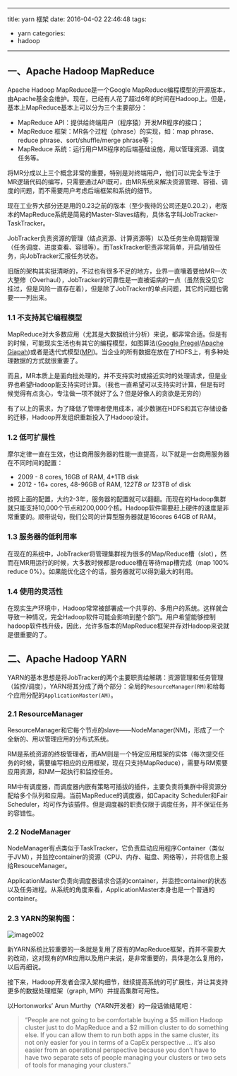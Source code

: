 
---
title: yarn 框架
date: 2016-04-02 22:46:48
tags: 
  - yarn
categories:
  - hadoop
---

## 一、Apache Hadoop MapReduce

Apache Hadoop MapReduce是一个Google MapReduce编程模型的开源版本，由Apache基金会维护。现在，已经有人花了超过6年的时间在Hadoop上。但是，基本上MapReduce基本上可以分为三个主要部分：

 - MapReduce API：提供给终端用户（程序猿）开发MR程序的接口；
 - MapReduce 框架：MR各个过程（phrase）的实现，如：map phrase、reduce phrase、sort/shuffle/merge phrase等；
 - MapReduce 系统：运行用户MR程序的后端基础设施，用以管理资源、调度任务等。

将MR分成以上三个概念非常的重要，特别是对终端用户，他们可以完全专注于MR逻辑代码的编写，只需要通过API既可，由MR系统来解决资源管理、容错、调度的问题，而不需要用户考虑后端框架和系统的细节。

现在工业界大部分还是用的0.23之前的版本（至少我待的公司还是0.20.2），老版本的MapReduce系统是简易的Master-Slaves结构，具体名字叫JobTracker-TaskTracker。

JobTracker负责资源的管理（结点资源、计算资源等）以及任务生命周期管理（任务调度、进度查看、容错等）。而TaskTracker职责非常简单，开启/销毁任务，向JobTracker汇报任务状态。

旧版的架构其实挺清晰的，不过也有很多不足的地方，业界一直嚷着要给MR一次大整修（Overhaul），JobTracker的可靠性是一直被诟病的一点（虽然我没见它挂过，但是风险一直存在着），但是除了JobTracker的单点问题，其它的问题也需要一一列出来。

### 1.1 不支持其它编程模型

MapReduce对大多数应用（尤其是大数据统计分析）来说，都非常合适。但是有的时候，可能现实生活也有其它的编程模型，如图算法([Google Pregel](http://www.csdn.net/article/2012-08-20/2808870)/[Apache Giapah](http://giraph.apache.org/))或者是迭代式模型([MPI](http://en.wikipedia.org/wiki/Message_Passing_Interface))。当企业的所有数据在放在了HDFS上，有多种处理数据的方式就很重要了。

而且，MR本质上是面向批处理的，并不支持实时或接近实时的处理请求，但是业界也希望Hadoop能支持实时计算。（我也一直希望可以支持实时计算，但是有时候觉得有点贪心，专注做一项不就好了么？但是好像人的贪欲是无穷的）

有了以上的需求，为了降低了管理者使用成本，减少数据在HDFS和其它存储设备的迁移，Hadoop开发组织重新投入了Hadoop设计。

### 1.2 低可扩展性

摩尔定律一直在生效，也让商用服务器的性能一直提高，以下就是一台商用服务器在不同时间的配置：

- 2009 - 8 cores, 16GB of RAM, 4*1TB disk
- 2012 - 16+ cores, 48-96GB of RAM, 12*2TB or 12*3TB of disk

按照上面的配置，大约2-3年，服务器的配置就可以翻翻。而现在的Hadoop集群就只能支持10,000个节点和200,000个核。Hadoop软件需要赶上硬件的速度是非常重要的。顺带说句，我们公司的计算型服务器就是16cores 64GB of RAM。

### 1.3 服务器的低利用率

在现在的系统中，JobTracker将管理集群视为很多的Map/Reduce槽（slot），然而在MR用运行的时候，大多数时候都是reduce槽在等待map槽完成（map 100% reduce 0%）。如果能优化这个的话，服务器就可以得到最大的利用。

### 1.4 使用的灵活性

在现实生产环境中，Hadoop常常被部署成一个共享的、多用户的系统。这样就会导致一种情况，完全Hadoop软件可能会影响到整个部门。用户希望能够控制hadoop软件栈升级，因此，允许多版本的MapReduce框架并存对Hadoop来说就是很重要的了。

## 二、Apache Hadoop YARN

YARN的基本思想是将JobTracker的两个主要职责给解耦：资源管理和任务管理（监控/调度），YARN将其分成了两个部分：全局的`ResourceManager(RM)`和给每个应用分配的`ApplicationMaster(AM)`。

### 2.1 ResourceManager 

ResourceManager和它每个节点的slave——NodeManager(NM)，形成了一个全新的、用以管理应用的分布式系统。

RM是系统资源的终极管理者，而AM则是一个特定应用框架的实体（每次提交任务的时候，需要编写相应的应用框架，现在只支持MapReduce），需要与RM索要应用资源，和NM一起执行和监控任务。

RM中有调度器，而调度器内嵌有策略可插拔的插件，主要负责将集群中得资源分配给多个队列和应用。当前MapReduce的调度器，如Capacity Scheduler和Fair Scheduler，均可作为该插件。但是调度器的职责仅限于调度任务，并不保证任务的容错性。

### 2.2 NodeManager 

NodeManager有点类似于TaskTracker，它负责启动应用程序Container（类似于JVM），并监控container的资源（CPU、内存、磁盘、网络等），并将信息上报给ResouceManager。

ApplicationMaster负责向调度器请求合适的container，并监控container的状态以及任务进程。从系统的角度来看，ApplicationMaster本身也是一个普通的container。

### 2.3 YARN的架构图：

![image002](../../图/image002.jpg)

新YARN系统比较重要的一条就是复用了原有的MapReduce框架，而并不需要大的改动，这对现有的MR应用以及用户来说，是非常重要的，具体是怎么复用的，以后再细说。

接下来，Hadoop开发者会深入架构细节，继续提高系统的可扩展性，并让其支持更多的数据处理框架（graph, MPI）并提高集群可用性。

以Hortonworks’ Arun Murthy（YARN开发者）的一段话做结尾吧：

> “People are not going to be comfortable buying a $5 million Hadoop cluster just to do MapReduce and a $2 million cluster to do something else. If you can allow them to run both apps in the same cluster, its not only easier for you in terms of a CapEx perspective … it’s also easier from an operational perspective because you don’t have to have two separate sets of people managing your clusters or two sets of tools for managing your clusters.”
